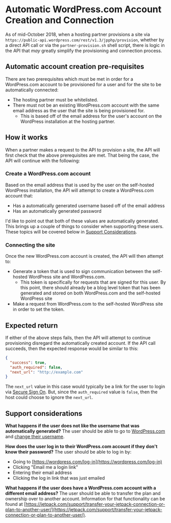 # Automatic WordPress.com Account Creation and Connection

As of mid-October 2018, when a hosting partner provisions a site via `https://public-api.wordpress.com/rest/v1.3/jpphp/provision`, whether by a direct API call or via the `partner-provision.sh` shell script, there is logic in the API that *may* greatly simplify the provisioning and connection process.

## Automatic account creation pre-requisites

There are two prerequisites which must be met in order for a WordPress.com account to be provisioned for a user and for the site to be automatically connected:

- The hosting partner must be whitelisted.
- There must not be an existing WordPress.com account with the same email address as the user that the site is being provisioned for.
  - This is based off of the email address for the user's account on the WordPress installation at the hosting partner.

## How it works

When a partner makes a request to the API to provision a site, the API will first check that the above prerequisites are met. That being the case, the API will continue with the following:

### Create a WordPress.com account

Based on the email address that is used by the user on the self-hosted WordPress installation, the API will attempt to create a WordPress.com account that:

- Has a automatically generated username based off of the email address
- Has an automatically generated password

I'd like to point out that both of these values are automatically generated. This brings up a couple of things to consider when supporting these users. These topics will be covered below in [Support Considerations](#support-considerations).

### Connecting the site

Once the new WordPress.com account is created, the API will then attempt to:

- Generate a token that is used to sign communication between the self-hosted WordPress site and WordPress.com.
  - This token is specifically for requests that are signed for this user. By this point, there should already be a blog level token that has been generated and stored on both WordPress.com and the self-hosted WordPress site
- Make a request from WordPress.com to the self-hosted WordPress site in order to set the token.

## Expected return

If either of the above steps fails, then the API will attempt to continue provisioning disregard the automatically created account. If the API call succeeds, then the expected response would be similar to this:

```json
{
  "success": true,
  "auth_required": false,
  "next_url": "http://example.com"
}
```

The `next_url` value in this case would typically be a link for the user to login via [Secure Sign On](https://jetpack.com/support/sso/). But, since the `auth_required` value is `false`, then the host could choose to ignore the `next_url`.

## Support considerations

**What happens if the user does not like the username that was automatically generated?** The user should be able to go to [WordPress.com](https://wordpress.com/me/account) and [change their username](https://en.support.wordpress.com/change-your-username/).

**How does the user log in to their WordPress.com account if they don't know their password?** The user should be able to log in by:

- Going to [https://wordpress.com/log-in](https://wordpress.com/log-in)
- Clicking "Email me a login link"
- Entering their email address
- Clicking the log in link that was just emailed

**What happens if the user does have a WordPress.com account with a different email address?** The user should be able to transfer the plan and ownership over to another account. Information for that functionality can be found at [https://jetpack.com/support/transfer-your-jetpack-connection-or-plan-to-another-user/](https://jetpack.com/support/transfer-your-jetpack-connection-or-plan-to-another-user/).
